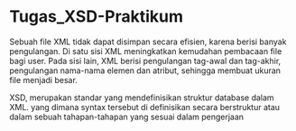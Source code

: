 # Tugas_XSD-Praktikum

Sebuah file XML tidak dapat disimpan secara efisien, karena berisi banyak pengulangan. Di satu sisi XML meningkatkan kemudahan pembacaan file bagi user. Pada sisi Iain, XML berisi pengulangan tag-awal dan tag-akhir, pengulangan nama-nama elemen dan atribut, sehingga membuat ukuran file menjadi besar. 

XSD, merupakan standar yang mendefinisikan struktur database dalam XML. yang dimana syntax tersebut di definisikan secara berstruktur atau dalam sebuah tahapan-tahapan yang sesuai dalam pengerjaan

